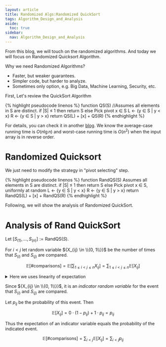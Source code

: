 ```yaml
---
layout: article
title: Randomized Algs:Randomized QuickSort
tags: Algorithm_Design_and_Analysis
aside:
  toc: true
sidebar:
  nav: Algorithm_Design_and_Analysis
---
```


From this blog, we will touch on the randomized algorithms. And today we will focus on Randomized Quicksort Algorithm.

<!--more-->

Why we need Randomized Algorithms?

* Faster, but weaker guarantees.
* Simpler code, but harder to analyze.
* Sometimes only option, e.g. Big Data, Machine Learning, Security, etc.

First, Let's review the QuickSort Algorithm

{% highlight pseudocode linenos %}
function QS(S)  //Assumes all elements in S are distinct.
   if |S| ≤ 1 then
      return S
   else
      Pick pivot x ∈ S
      L ← {y ∈ S | y < x}
      R ← {y ∈ S | y > x}
      return QS(L) + [x] + QS(R)
{% endhighlight %}

For details, you can check it in another [blog](https://wu-haonan.github.io/2023/05/11/AL_Lec_4.html).  We know the average-case running time is ${O(n \lg n)}$ and worst-case running time is ${O(n^2)}$ when the input array is in reverse order.

# Randomized Quicksort

We just need to modify the strategy in "pivot selecting" step.



{% highlight pseudocode linenos %}
function RandQS(S)
   Assumes all elements in S are distinct.
   if |S| ≤ 1 then
      return S
   else
      Pick pivot x ∈ S, uniformly at random
      L ← {y ∈ S | y < x}
      R ← {y ∈ S | y > x}
      return RandQS(L) + [x] + RandQS(R)
{% endhighlight %}



Following, we will show the analysis of Randomized QuickSort. 



# Analysis of Rand QuickSort

Let ${\left[S_{(1)}, \ldots, S_{(n)}\right] := \text{RandQS}(S)}$.  

For ${i < j}$ let random variable ${X_{ij} \in \\{0, 1\\}}$ be the number of times that ${S_{(i)}}$ and ${S_{(j)}}$ are compared.

$$
\mathbb{E}[\#\text{comparisons}] = \mathbb{E}\left[\sum_{1 \leq i < j \leq n} X_{ij}\right] = \sum_{1 \leq i < j \leq n} \mathbb{E}[X_{ij}]
$$

<details><summary> Here we uses linearity of expectation </summary>

$$
\begin{equation}
\begin{aligned}
\mathbb{E}[A + B] &= \sum_x \sum_y (x+y) \mathbb{P}(X=x,Y=y)\\
&= \sum_x \sum_y x \mathbb{P}(X=x,Y=y) + \sum_x \sum_y y \mathbb{P}(X=x,y=y)\\
&=\sum_x x \sum_y \mathbb{P}(X=x,Y=y) + \sum_y y \sum_x \mathbb{P}(X=x,Y=y) \\
&= \sum_x \sum_y x \mathbb{P}(X=x) + \sum_x \sum_y y \mathbb{P}(Y=y) \\
&=\mathbb{E}[A] + \mathbb{E}[B]
\end{aligned}
\end{equation}
$$

<font color='red'>Note: we don't need ${X}$ and ${Y}$ are **independent** here. </font>

</details>

Since ${X_{ij} \in \\{0, 1\\}}$, it is an _indicator random variable_ for the event that ${S_{(i)}}$ and ${S_{(j)}}$ are compared. 

Let ${p_{ij}}$ be the probability of this event. Then

$$
\mathbb{E}[X_{ij}] = 0 \cdot (1 - p_{ij}) + 1 \cdot p_{ij} = p_{ij}
$$

Thus the expectation of an indicator variable equals the probability of the indicated event.

$$
\mathbb{E}[\#\text{comparisons}] = \sum_{i<j} \mathbb{E}[X_{ij}] = \sum_{i<j} p_{ij}
$$


